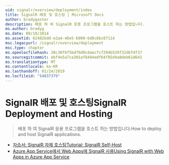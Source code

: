 ```yaml
---
uid: signalr/overview/deployment/index
title: SignalR 배포 및 호스팅 | Microsoft Docs
author: bradygaster
description: 배포 하 여 SignalR 응용 프로그램을 호스트 하는 방법입니다.
ms.author: bradyg
ms.date: 09/19/2014
ms.assetid: 62482bdd-e2a4-46e5-b909-6d0c6bc07114
msc.legacyurl: /signalr/overview/deployment
msc.type: chapter
ms.openlocfilehash: 20c30f6f5bd79d9cdaecfcf294b529f32dbfdf37
ms.sourcegitcommit: ebf4e5a7ca301af8494edf64f85d4a8deb61d641
ms.translationtype: MT
ms.contentlocale: ko-KR
ms.lasthandoff: 01/24/2019
ms.locfileid: "54837379"
---
```

<a name="signalr-deployment-and-hosting"></a><span data-ttu-id="af11d-103">SignalR 배포 및 호스팅</span><span class="sxs-lookup"><span data-stu-id="af11d-103">SignalR Deployment and Hosting</span></span>
====================
> <span data-ttu-id="af11d-104">배포 하 여 SignalR 응용 프로그램을 호스트 하는 방법입니다.</span><span class="sxs-lookup"><span data-stu-id="af11d-104">How to deploy and host SignalR applications.</span></span>


- [<span data-ttu-id="af11d-105">자습서: SignalR 자체 호스팅</span><span class="sxs-lookup"><span data-stu-id="af11d-105">Tutorial: SignalR Self-Host</span></span>](tutorial-signalr-self-host.md)
- [<span data-ttu-id="af11d-106">Azure App Service에서 Web Apps에 SignalR 사용</span><span class="sxs-lookup"><span data-stu-id="af11d-106">Using SignalR with Web Apps in Azure App Service</span></span>](using-signalr-with-azure-web-sites.md)
